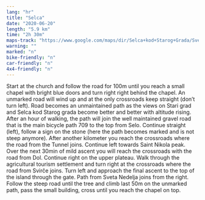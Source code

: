 ```yaml
---
lang: "hr"
title: "Selca"
date: "2020-06-20"
length: "5.9 km"
time: "2h 30m"
maps-track: "https://www.google.com/maps/dir/Selca+kod+Starog+Grada/Sveti+Nikola,+21465,+Svir%C4%8De/@43.1556965,16.5623259,14z/data=!3m1!4b1!4m14!4m13!1m5!1m1!1s0x134a7fb406cd048f:0xeed67076db024391!2m2!1d16.566431!2d43.1660808!1m5!1m1!1s0x134a7e589243301b:0xb511ab261b2d9d7e!2m2!1d16.597556!2d43.144528!3e2!5m1!1e4"
warning: ""
marked: "n"
bike-friendly: "n"
car-friendly: "n"
4x4-friendly: "n"
---
```


Start at the church and follow the road for 100m until you reach a small chapel with bright blue doors and turn right right behind the chapel. An unmarked road will wind up and at the only crossroads keep straight (don’t turn left). Road becomes an unmaintained path as the views on Stari grad and Selca kod Starog grada become better and better with altitude rising. After an hour of walking, the path will join the well maintained gravel road that is the main bicycle path 709 to the top from Selo. Continue straight (left), follow a sign on the stone (here the path becomes marked and is not steep anymore). After another kilometer you reach the crossroads where the road from the Tunnel joins. Continue left towards Saint Nikola peak. Over the next 30min of mild ascent you will reach the crossroads with the road from Dol. Continue right on the upper plateau. Walk through the agricultural tourism settlement and turn right at the crossroads where the road from Svirče joins. Turn left and approach the final ascent to the top of the island through the gate. Path from Sveta Nedelja joins from the right. Follow the steep road until the tree and climb last 50m on the unmarked path, pass the small building, cross until you reach the chapel on top.